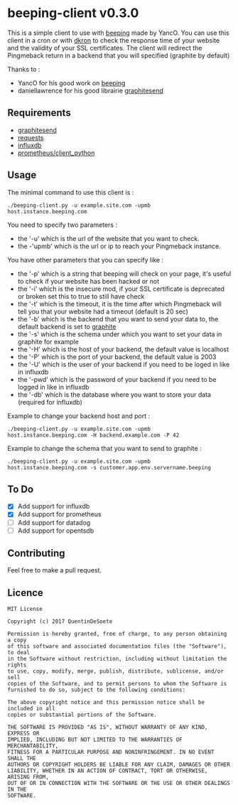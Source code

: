 # beeping-client v0.3.0

This is a simple client to use with [beeping](https://github.com/yanc0/beeping) made by YancO.
You can use this client in a cron or with [dkron](http://dkron.io) to check the response time of your website and the validity of your SSL certificates.
The client will redirect the Pingmeback return in a backend that you will specified (graphite by default)

Thanks to :
* YancO for his good work on [beeping](https://github.com/yanc0/beeping)
* daniellawrence for his good librairie [graphitesend](https://github.com/daniellawrence/graphitesend)

## Requirements

* [graphitesend](https://github.com/daniellawrence/graphitesend)
* [requests](http://docs.python-requests.org/en/master/user/install/)
* [influxdb](https://github.com/influxdata/influxdb-python)
* [prometheus/client_python](https://github.com/prometheus/client_python#custom-collectors)

## Usage

The minimal command to use this client is :
```
./beeping-client.py -u example.site.com -upmb host.instance.beeping.com 
```
You need to specify two parameters :
* the '-u' which is the url of the website that you want to check.
* the -'upmb' which is the url or ip to reach your Pingmeback instance.
 
You have other parameters that you can specify like :
* the '-p' which is a string that beeping will check on your page, it's useful to check if your website has been hacked or not
* the '-i' which is the insecure mod, if your SSL certificate is deprecated or broken set this to true to still have check
* the '-t' which is the timeout, it is the time after which Pingmeback will tell you that your website had a timeout (default is 20 sec)
* the '-b' which is the backend that you want to send your data to, the default backend is set to [graphite](http://graphite.readthedocs.io)
* the '-s' which is the schema under which you want to set your data in graphite for example
* the '-H' which is the host of your backend, the default value is localhost
* the '-P' which is the port of your backend, the default value is 2003
* the '-U' which is the user of your backend if you need to be loged in like in influxdb
* the '-pwd' which is the password of your backend if you need to be logged in like in influxdb
* the '-db' which is the database where you want to store your data (required for influxdb)

Example to change your backend host and port :
```
./beeping-client.py -u example.site.com -upmb host.instance.beeping.com -H backend.example.com -P 42
```

Example to change the schema that you want to send to graphite :
```
./beeping-client.py -u example.site.com -upmb host.instance.beeping.com -s customer.app.env.servername.beeping
```

## To Do

- [x] Add support for influxdb
- [x] Add support for prometheus
- [ ] Add support for datadog
- [ ] Add support for opentsdb

## Contributing

Feel free to make a pull request.

## Licence

```
MIT License

Copyright (c) 2017 QuentinDeSoete

Permission is hereby granted, free of charge, to any person obtaining a copy
of this software and associated documentation files (the "Software"), to deal
in the Software without restriction, including without limitation the rights
to use, copy, modify, merge, publish, distribute, sublicense, and/or sell
copies of the Software, and to permit persons to whom the Software is
furnished to do so, subject to the following conditions:

The above copyright notice and this permission notice shall be included in all
copies or substantial portions of the Software.

THE SOFTWARE IS PROVIDED "AS IS", WITHOUT WARRANTY OF ANY KIND, EXPRESS OR
IMPLIED, INCLUDING BUT NOT LIMITED TO THE WARRANTIES OF MERCHANTABILITY,
FITNESS FOR A PARTICULAR PURPOSE AND NONINFRINGEMENT. IN NO EVENT SHALL THE
AUTHORS OR COPYRIGHT HOLDERS BE LIABLE FOR ANY CLAIM, DAMAGES OR OTHER
LIABILITY, WHETHER IN AN ACTION OF CONTRACT, TORT OR OTHERWISE, ARISING FROM,
OUT OF OR IN CONNECTION WITH THE SOFTWARE OR THE USE OR OTHER DEALINGS IN THE
SOFTWARE.
```

